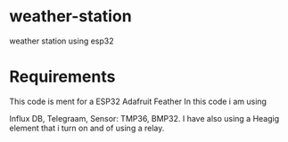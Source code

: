 # weather-station
weather station using esp32

# Requirements
This code is ment for a ESP32 Adafruit Feather
In this code i am using 

Influx DB,
Telegraam,
Sensor: TMP36, BMP32.
I have also using a Heagig element that i turn on and of using a relay. 
